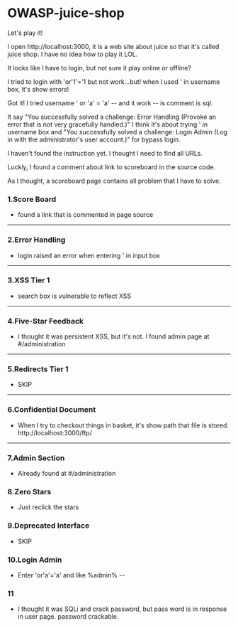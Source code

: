 # OWASP-juice-shop
Let's play it!

I open http://localhost:3000, it is a web site about juice so that it's called juice shop. I have no idea how to play it LOL.

It looks like I have to login, but not sure it play online or offline?

I tried to login with 'or'1'='1 but not work...but! when I used ' in username box, it's show errors!

Got it! I tried username ' or 'a' = 'a' -- and it work -- is comment is sql.

It say "You successfully solved a challenge: Error Handling (Provoke an error that is not very gracefully handled.)" I think
it's about trying ' in username box and "You successfully solved a challenge: Login Admin (Log in with the administrator's user account.)" for bypass login.

I haven't found the instruction yet. I thought I need to find all URLs.

Luckly, I found a comment about link to scoreboard in the source code.

As I thought, a scoreboard page contains all problem that I have to solve.

### 1.Score Board
  * found a link that is commented in page source
---
### 2.Error Handling
  * login raised an error when entering ' in input box
---
### 3.XSS Tier 1
  * search box is vulnerable to reflect XSS
---
### 4.Five-Star Feedback
  * I thought it was persistent XSS, but it's not. I found admin page at #/administration
---
### 5.Redirects Tier 1
 * SKIP
 ---
 ### 6.Confidential Document
  * When I try to checkout things in basket, it's show path that file is stored. http://localhost:3000/ftp/
 ---
### 7.Admin Section
 * Already found at #/administration
### 8.Zero Stars
 * Just reclick the stars
### 9.Deprecated Interface
 * SKIP
### 10.Login Admin
 * Enter 'or'a'='a' and like %admin% --
### 11
 * I thought it was SQLi and crack password, but pass word is in response in user page. password crackable.

